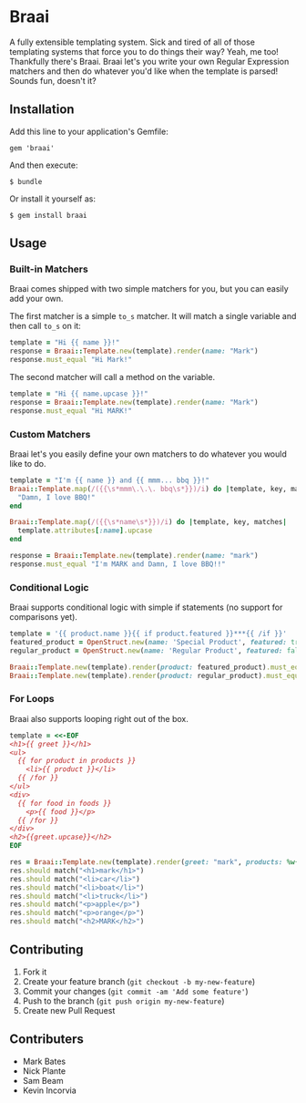# Braai

A fully extensible templating system. Sick and tired of all of those templating systems that force you to do things their way? Yeah, me too! Thankfully there's Braai. 
Braai let's you write your own Regular Expression matchers and then do whatever you'd like when the template is parsed! Sounds fun, doesn't it?

## Installation

Add this line to your application's Gemfile:

    gem 'braai'

And then execute:

    $ bundle

Or install it yourself as:

    $ gem install braai

## Usage

### Built-in Matchers

Braai comes shipped with two simple matchers for you, but you can easily add your own.

The first matcher is a simple <code>to_s</code> matcher. It will match a single variable and then call <code>to_s</code> on it:

```ruby
template = "Hi {{ name }}!"
response = Braai::Template.new(template).render(name: "Mark")
response.must_equal "Hi Mark!"
```

The second matcher will call a method on the variable.

```ruby
template = "Hi {{ name.upcase }}!"
response = Braai::Template.new(template).render(name: "Mark")
response.must_equal "Hi MARK!"
```

### Custom Matchers

Braai let's you easily define your own matchers to do whatever you would like to do.

```ruby
template = "I'm {{ name }} and {{ mmm... bbq }}!"
Braai::Template.map(/({{\s*mmm\.\.\. bbq\s*}})/i) do |template, key, matches|
  "Damn, I love BBQ!"
end

Braai::Template.map(/({{\s*name\s*}})/i) do |template, key, matches|
  template.attributes[:name].upcase
end

response = Braai::Template.new(template).render(name: "mark")
response.must_equal "I'm MARK and Damn, I love BBQ!!"
```

### Conditional Logic

Braai supports conditional logic with simple if statements (no support for comparisons yet).

```ruby
template = '{{ product.name }}{{ if product.featured }}***{{ /if }}'
featured_product = OpenStruct.new(name: 'Special Product', featured: true)
regular_product = OpenStruct.new(name: 'Regular Product', featured: false)

Braai::Template.new(template).render(product: featured_product).must_equal("Special Product***")
Braai::Template.new(template).render(product: regular_product).must_equal("Regular Product")
```

### For Loops

Braai also supports looping right out of the box.

```ruby
template = <<-EOF
<h1>{{ greet }}</h1>
<ul>
  {{ for product in products }}
    <li>{{ product }}</li>
  {{ /for }}
</ul>
<div>
  {{ for food in foods }}
    <p>{{ food }}</p>
  {{ /for }}
</div>
<h2>{{greet.upcase}}</h2>
EOF

res = Braai::Template.new(template).render(greet: "mark", products: %w{car boat truck}, foods: %w{apple orange})
res.should match("<h1>mark</h1>")
res.should match("<li>car</li>")
res.should match("<li>boat</li>")
res.should match("<li>truck</li>")
res.should match("<p>apple</p>")
res.should match("<p>orange</p>")
res.should match("<h2>MARK</h2>")
```

## Contributing

1. Fork it
2. Create your feature branch (`git checkout -b my-new-feature`)
3. Commit your changes (`git commit -am 'Add some feature'`)
4. Push to the branch (`git push origin my-new-feature`)
5. Create new Pull Request

## Contributers

* Mark Bates
* Nick Plante
* Sam Beam
* Kevin Incorvia
